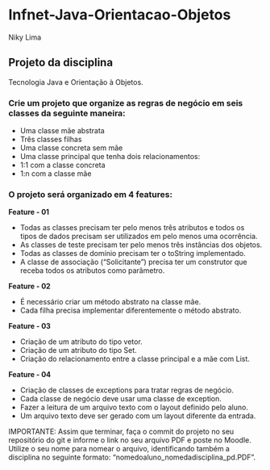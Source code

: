 # Infnet-Java-Orientacao-Objetos

Niky Lima

## Projeto da disciplina
Tecnologia Java e Orientação à Objetos.

### Crie um projeto que organize as regras de negócio em seis classes da seguinte maneira:
-  Uma classe mãe abstrata
-  Três classes filhas
-  Uma classe concreta sem mãe
-  Uma classe principal que tenha dois relacionamentos:
-  1:1 com a classe concreta
-  1:n com a classe mãe

### O projeto será organizado em 4 features:

**Feature - 01**
- Todas as classes precisam ter pelo menos três atributos e todos
os tipos de dados precisam ser utilizados em pelo menos uma
ocorrência.
- As classes de teste precisam ter pelo menos três instâncias dos
objetos.
- Todas as classes de domínio precisam ter o toString
implementado.
- A classe de associação (“Solicitante”) precisa ter um construtor
que receba todos os atributos como parâmetro.

**Feature - 02**
- É necessário criar um método abstrato na classe mãe.
- Cada filha precisa implementar diferentemente o método abstrato.

**Feature - 03**
- Criação de um atributo do tipo vetor.
- Criação de um atributo do tipo Set.
- Criação do relacionamento entre a classe principal e a mãe com
List.

**Feature - 04**
- Criação de classes de exceptions para tratar regras de negócio.
- Cada classe de negócio deve usar uma classe de exception.
- Fazer a leitura de um arquivo texto com o layout definido pelo
aluno.
- Um arquivo texto deve ser gerado com um layout diferente da
entrada.

IMPORTANTE: Assim que terminar, faça o commit do projeto no seu
repositório do git e informe o link no seu arquivo PDF e poste no Moodle.
Utilize o seu nome para nomear o arquivo, identificando também a
disciplina no seguinte formato:
“nomedoaluno_nomedadisciplina_pd.PDF”.
